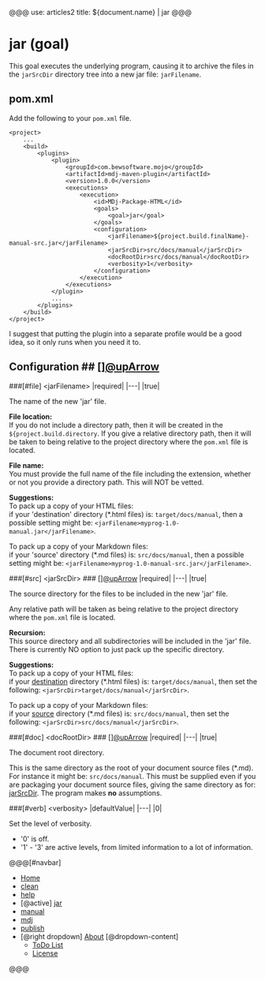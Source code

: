 @@@
use: articles2
title: ${document.name} | jar
@@@

# jar (goal)

This goal executes the underlying program, causing it to archive the files in
the `jarSrcDir` directory tree into a new jar file: `jarFilename`.

## pom.xml  
Add the following to your `pom.xml` file.
~~~
<project>
    ...
    <build>
        <plugins>
            <plugin>
                <groupId>com.bewsoftware.mojo</groupId>
                <artifactId>mdj-maven-plugin</artifactId>
                <version>1.0.0</version>
                <executions>
                    <execution>
                        <id>MDj-Package-HTML</id>
                        <goals>
                            <goal>jar</goal>
                        </goals>
                        <configuration>
                            <jarFilename>${project.build.finalName}-manual-src.jar</jarFilename>
                            <jarSrcDir>src/docs/manual</jarSrcDir>
                            <docRootDir>src/docs/manual</docRootDir>
                            <verbosity>1</verbosity>                            
                        </configuration>
                    </execution>
                </executions>
            </plugin>
            ...
        </plugins>
    </build>
</project>
~~~

I suggest that putting the plugin into a separate profile would be a good idea,
so it only runs when you need it to.

## Configuration ## [][@upArrow](#top)

###[#file] &lt;jarFilename&gt;
|required|
|---|
|true|

The name of the new 'jar' file.

**File location:**  
If you do not include a directory path, then it will be created in the
`${project.build.directory`. If you give a relative directory path, then it will
be taken to being relative to the project directory where the `pom.xml`
file is located.

**File name:**  
You must provide the full name of the file including the extension,
whether or not you provide a directory path. This will NOT be vetted.

**Suggestions:**  
To pack up a copy of your HTML files:  
if your 'destination' directory (*.html files) is: `target/docs/manual`,
then a possible setting might be: `<jarFilename>myprog-1.0-manual.jar</jarFilename>`.

To pack up a copy of your Markdown files:  
if your 'source' directory (*.md files) is: `src/docs/manual`,
then a possible setting might be: `<jarFilename>myprog-1.0-manual-src.jar</jarFilename>`.

###[#src] &lt;jarSrcDir&gt; ### [][@upArrow](#top)
|required|
|---|
|true|

The source directory for the files to be included in the new 'jar' file.

Any relative path will be taken as being relative to the project directory
where the `pom.xml` file is located.

**Recursion:**  
This source directory and all subdirectories will be included in the 'jar' file.
There is currently NO option to just pack up the specific directory.

**Suggestions:**  
To pack up a copy of your HTML files:  
if your [destination][dest] directory (*.html files) is: `target/docs/manual`,
then set the following: `<jarSrcDir>target/docs/manual</jarSrcDir>`.

To pack up a copy of your Markdown files:  
if your [source][src] directory (*.md files) is: `src/docs/manual`,
then set the following: `<jarSrcDir>src/docs/manual</jarSrcDir>`.

###[#doc] &lt;docRootDir&gt; ### [][@upArrow](#top)
|required|
|---|
|true|

The document root directory.

This is the same directory as the root of your document source files (*.md).
For instance it might be: `src/docs/manual`. This must be supplied even if
you are packaging your document source files, giving the same directory
as for: [jarSrcDir](#src). The program makes **no** assumptions.

###[#verb] &lt;verbosity&gt;
|defaultValue|
|---|
|0|

Set the level of verbosity.

- '0' is off.
- '1' - '3' are active levels, from limited information to a lot of information.



[dest]:Mdj.html#dest "mdj - destination."
[src]:Mdj.html#src "mdj - source."


@@@[#navbar]
- [Home]
- [clean]
- [help]
- [@active] [jar](#)
- [manual]
- [mdj]
- [publish]
- [@right dropdown] [About]
[@dropdown-content]
    - [ToDo List]
    - [License]


[About]:About.html
[clean]:Clean.html
[help]:Help.html
[Home]:index.html
[jar]:Jar.html
[License]:LICENSE.html
[manual]:Manual.html
[mdj]:Mdj.html
[publish]:Publish.html
[ToDo List]:ToDo.html
@@@
